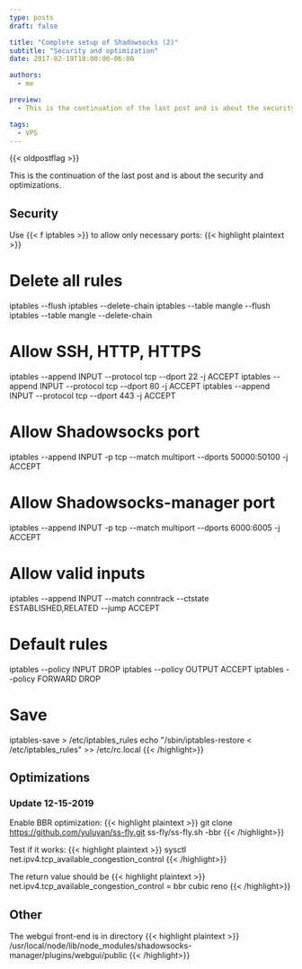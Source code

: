 ```yaml
---
type: posts
draft: false

title: "Complete setup of Shadowsocks (2)"
subtitle: "Security and optimization"
date: 2017-02-19T18:00:00-06:00

authors:
  - me

preview:
  - This is the continuation of the last post and is about the security and optimizations.

tags:
  - VPS
---
```

{{< oldpostflag >}}

This is the continuation of the last post and is about the security and optimizations.
## Security
Use {{< f iptables  >}} to allow only necessary ports:
{{< highlight plaintext >}}
# Delete all rules
iptables --flush
iptables --delete-chain
iptables --table mangle --flush
iptables --table mangle --delete-chain

# Allow SSH, HTTP, HTTPS
iptables --append INPUT --protocol tcp --dport 22 -j ACCEPT
iptables --append INPUT --protocol tcp --dport 80 -j ACCEPT
iptables --append INPUT --protocol tcp --dport 443 -j ACCEPT

# Allow Shadowsocks port
iptables --append INPUT -p tcp --match multiport --dports 50000:50100 -j ACCEPT

# Allow Shadowsocks-manager port
iptables --append INPUT -p tcp --match multiport --dports 6000:6005 -j ACCEPT

# Allow valid inputs
iptables --append INPUT --match conntrack --ctstate ESTABLISHED,RELATED --jump ACCEPT

# Default rules
iptables --policy INPUT DROP
iptables --policy OUTPUT ACCEPT
iptables --policy FORWARD DROP

# Save
iptables-save > /etc/iptables_rules
echo "/sbin/iptables-restore < /etc/iptables_rules" >> /etc/rc.local
{{< /highlight>}}



## Optimizations

### Update 12-15-2019
Enable BBR optimization:
{{< highlight plaintext >}}
git clone https://github.com/yuluyan/ss-fly.git
ss-fly/ss-fly.sh -bbr
{{< /highlight>}}

Test if it works:
{{< highlight plaintext >}}
sysctl net.ipv4.tcp_available_congestion_control
{{< /highlight>}}

The return value should be 
{{< highlight plaintext >}}
net.ipv4.tcp_available_congestion_control = bbr cubic reno
{{< /highlight>}}


## Other
The webgui front-end is in directory
{{< highlight plaintext >}}
/usr/local/node/lib/node_modules/shadowsocks-manager/plugins/webgui/public
{{< /highlight>}}
